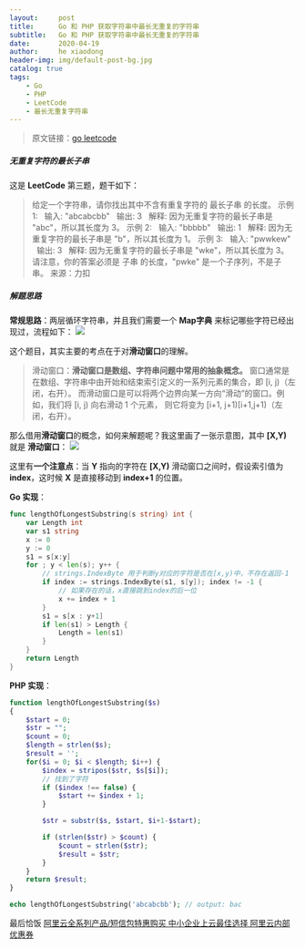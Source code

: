 ```yaml
---
layout:     post
title:      Go 和 PHP 获取字符串中最长无重复的字符串
subtitle:   Go 和 PHP 获取字符串中最长无重复的字符串
date:       2020-04-19
author:     he xiaodong
header-img: img/default-post-bg.jpg
catalog: true
tags:
    - Go
    - PHP
    - LeetCode
    - 最长无重复字符串
---
```


> 原文链接：[go leetcode](https://github.com/wx-satellite/learning-algorithm)

##### 无重复字符的最长子串
这是 **LeetCode** 第三题，题干如下：
> 给定一个字符串，请你找出其中不含有重复字符的 最长子串 的长度。
示例 1:
&nbsp;&nbsp;输入: "abcabcbb"
&nbsp;&nbsp;输出: 3 
&nbsp;&nbsp;解释: 因为无重复字符的最长子串是 "abc"，所以其长度为 3。
示例 2:
&nbsp;&nbsp;输入: "bbbbb"
&nbsp;&nbsp;输出: 1
&nbsp;&nbsp;解释: 因为无重复字符的最长子串是 "b"，所以其长度为 1。
示例 3:
&nbsp;&nbsp;输入: "pwwkew"
&nbsp;&nbsp;输出: 3
&nbsp;&nbsp;解释: 因为无重复字符的最长子串是 "wke"，所以其长度为 3。请注意，你的答案必须是 子串 的长度，"pwke" 是一个子序列，不是子串。
来源：力扣

##### 解题思路
**常规思路**：两层循环字符串，并且我们需要一个 **Map字典** 来标记哪些字符已经出现过，流程如下：
![](https://cdn.learnku.com/uploads/images/202004/10/21280/IOCSRU9j1k.jpg!large)

这个题目，其实主要的考点在于对**滑动窗口**的理解。
> 滑动窗口：**滑动窗口是数组、字符串问题中常用的抽象概念。**
窗口通常是在数组、字符串中由开始和结束索引定义的一系列元素的集合，即 [i, j)（左闭，右开）。
而滑动窗口是可以将两个边界向某一方向“滑动”的窗口。例如，我们将 [i, j) 向右滑动 1 个元素，
则它将变为 [i+1, j+1)[i+1,j+1)（左闭，右开）。

那么借用**滑动窗口**的概念，如何来解题呢？我这里画了一张示意图，其中 **[X,Y)** 就是 **滑动窗口**：
![](https://cdn.learnku.com/uploads/images/202004/10/21280/898heywllh.jpg!large)

这里有**一个注意点**：当 **Y** 指向的字符在 **[X,Y)** 滑动窗口之间时，假设索引值为 **index**，这时候 **X** 是直接移动到 **index+1** 的位置。


**Go 实现**：
```go
func lengthOfLongestSubstring(s string) int {
    var Length int
    var s1 string
    x := 0
    y := 0
    s1 = s[x:y]
    for ; y < len(s); y++ {
        // strings.IndexByte 用于判断y对应的字符是否在[x,y)中，不存在返回-1
        if index := strings.IndexByte(s1, s[y]); index != -1 {
            // 如果存在的话，x直接跳到index的后一位
            x += index + 1
        }
        s1 = s[x : y+1]
        if len(s1) > Length {
            Length = len(s1)
        }
    }
    return Length
}
```

**PHP 实现**：
```php
function lengthOfLongestSubstring($s)
{
    $start = 0;
    $str = "";
    $count = 0;
    $length = strlen($s);
    $result = '';
    for($i = 0; $i < $length; $i++) {
        $index = stripos($str, $s[$i]);
        // 找到了字符
        if ($index !== false) {
            $start += $index + 1;
        }

        $str = substr($s, $start, $i+1-$start);

        if (strlen($str) > $count) {
            $count = strlen($str);
            $result = $str;
        }
    }
    return $result;
}

echo lengthOfLongestSubstring('abcabcbb'); // output: bac
```


最后恰饭 [阿里云全系列产品/短信包特惠购买 中小企业上云最佳选择 阿里云内部优惠券](https://www.aliyun.com/minisite/goods?userCode=0amqgcs9)